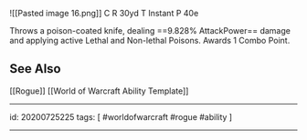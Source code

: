 ![[Pasted image 16.png]]
C 
R 30yd
T Instant
P 40e

Throws a poison-coated knife, dealing ==9.828% AttackPower== damage and applying active Lethal and Non-lethal Poisons.
Awards 1 Combo Point.

## See Also
[[Rogue]]
[[World of Warcraft Ability Template]]

---

id: 20200725225
tags: [ #worldofwarcraft #rogue #ability ]

---
